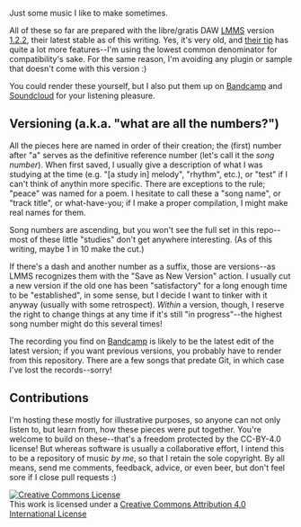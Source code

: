 Just some music I like to make sometimes.

All of these so far are prepared with the libre/gratis DAW [LMMS][lmms] version
[1.2.2][dl], their latest stable as of this writing. Yes, it's very old, and
[their tip][lmms-gh] has quite a lot more features--I'm using the lowest common
denominator for compatibility's sake. For the same reason, I'm avoiding any
plugin or sample that doesn't come with this version :)

You could render these yourself, but I also put them up on [Bandcamp][bc] and
[Soundcloud][sc] for your listening pleasure.

## Versioning (a.k.a. "what are all the numbers?")

All the pieces here are named in order of their creation; the (first) number
after "a" serves as the definitive reference number (let's call it the *song
number*). When first saved, I usually give a description of what I was studying
at the time (e.g. "[a study in] melody", "rhythm", etc.), or "test" if I can't
think of anythin more specific. There are exceptions to the rule; "peace" was
named for a poem. I hesitate to call these a "song name", or "track title", or
what-have-you; if I make a proper compilation, I might make real names for
them.

Song numbers are ascending, but you won't see the full set in this repo--most
of these little "studies" don't get anywhere interesting. (As of this writing,
maybe 1 in 10 make the cut.)

If there's a dash and another number as a suffix, those are versions--as LMMS
recognizes them with the "Save as New Version" action. I usually cut a new
version if the old one has been "satisfactory" for a long enough time to be
"established", in some sense, but I decide I want to tinker with it anyway
(usually with some retrospect). *Within* a version, though, I reserve the right
to change things at any time if it's still "in progress"--the highest song
number might do this several times!

The recording you find on [Bandcamp][bc] is likely to be the latest edit of the
latest version; if you want previous versions, you probably have to render from
this repository. There are a few songs that predate Git, in which case I've
lost the records--sorry!

## Contributions

I'm hosting these mostly for illustrative purposes, so anyone can not only
listen to, but learn from, how these pieces were put together. You're welcome
to build on these--that's a freedom protected by the CC-BY-4.0 license! But
whereas software is usually a collaborative effort, I intend this to be a
repository of music *by me*, so that I retain the sole copyright. By all means,
send me comments, feedback, advice, or even beer, but don't feel sore if I
close pull requests :)

[lmms]: https://lmms.io/
[dl]: https://lmms.io/download
[lmms-gh]: https://github.com/LMMS/lmms
[bc]: https://grissess.bandcamp.com/
[sc]: https://soundcloud.com/grissess

<a rel="license" href="http://creativecommons.org/licenses/by/4.0/"><img alt="Creative Commons License" style="border-width:0" src="https://i.creativecommons.org/l/by/4.0/88x31.png" /></a><br />This work is licensed under a <a rel="license" href="http://creativecommons.org/licenses/by/4.0/">Creative Commons Attribution 4.0 International License</a>
